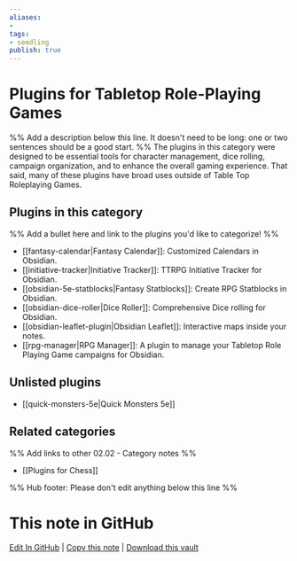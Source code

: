 ```yaml
---
aliases:
- 
tags: 
- seedling 
publish: true
---
```



# Plugins for Tabletop Role-Playing Games

%% Add a description below this line. It doesn't need to be long: one or two sentences should be a good start. %%
The plugins in this category were designed to be essential tools for character management, dice rolling, campaign organization, and to enhance the overall gaming experience. That said, many of these plugins have broad uses outside of Table Top Roleplaying Games. 

## Plugins in this category

%% Add a bullet here and link to the plugins you'd like to categorize! %%

- [[fantasy-calendar|Fantasy Calendar]]: Customized Calendars in Obsidian.
- [[initiative-tracker|Initiative Tracker]]: TTRPG Initiative Tracker for Obsidian. 
- [[obsidian-5e-statblocks|Fantasy Statblocks]]: Create RPG Statblocks in Obsidian.  
- [[obsidian-dice-roller|Dice Roller]]: Comprehensive Dice rolling for Obsidian.  
- [[obsidian-leaflet-plugin|Obsidian Leaflet]]: Interactive maps inside your notes.
- [[rpg-manager|RPG Manager]]: A plugin to manage your Tabletop Role Playing Game campaigns for Obsidian.

## Unlisted plugins

- [[quick-monsters-5e|Quick Monsters 5e]]

## Related categories

%% Add links to other 02.02 - Category notes %%

- [[Plugins for Chess]]

%% Hub footer: Please don't edit anything below this line %%

# This note in GitHub

<span class="git-footer">[Edit In GitHub](https://github.dev/obsidian-community/obsidian-hub/blob/main/02%20-%20Community%20Expansions/02.01%20Plugins%20by%20Category/Plugins%20for%20TTRPG.md "git-hub-edit-note") | [Copy this note](https://raw.githubusercontent.com/obsidian-community/obsidian-hub/main/02%20-%20Community%20Expansions/02.01%20Plugins%20by%20Category/Plugins%20for%20TTRPG.md "git-hub-copy-note") | [Download this vault](https://github.com/obsidian-community/obsidian-hub/archive/refs/heads/main.zip "git-hub-download-vault") </span>

